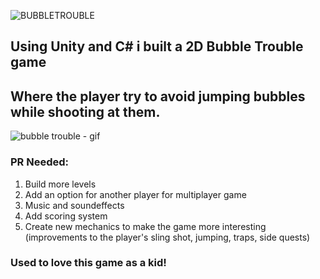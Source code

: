 
![BUBBLETROUBLE](https://github.com/ofekshulberg/Bubble-Trouble-Replica/assets/138509154/eb640ab3-fc3d-42f3-9487-69dfce36ecc0)

## Using Unity and C# i built a 2D Bubble Trouble game
## Where the player try to avoid jumping bubbles while shooting at them.
![bubble trouble - gif](https://github.com/ofekshulberg/Bubble-Trouble-Replica/assets/138509154/872d766e-2b40-4e4e-9277-c36afe4ca485)
### PR Needed:
1. Build more levels
2. Add an option for another player for multiplayer game
3. Music and soundeffects
4. Add scoring system
5. Create new mechanics to make the game more interesting (improvements to the player's sling shot, jumping, traps, side quests)

### Used to love this game as a kid!
